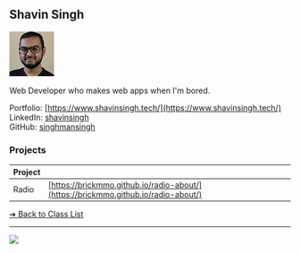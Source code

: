 ## Shavin Singh

![Shavin Singh](../images/singhmansingh.png)

Web Developer who makes web apps when I'm bored.

Portfolio: [https://www.shavinsingh.tech/](https://www.shavinsingh.tech/)  
LinkedIn: [shavinsingh](https://www.linkedin.com/in/shavinsingh/)  
GitHub: [singhmansingh](https://github.com/singhmansingh)  

### Projects

| Project | |
| - | - |
| Radio | [https://brickmmo.github.io/radio-about/](https://brickmmo.github.io/radio-about/) |

[&#10132; Back to Class List](/)

---

<a href="https://brickmmo.com">
<img src="https://brickmmo.com/images/brickmmo-logo-horizontal.jpg" width="100">
</a>